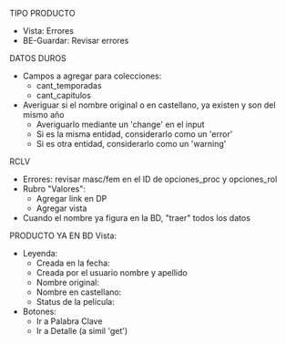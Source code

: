 TIPO PRODUCTO
- Vista: Errores
- BE-Guardar: Revisar errores

DATOS DUROS
- Campos a agregar para colecciones:
    - cant_temporadas
    - cant_capitulos
- Averiguar si el nombre original o en castellano, ya existen y son del mismo año
    - Averiguarlo mediante un 'change' en el input
    - Si es la misma entidad, considerarlo como un 'error'
    - Si es otra entidad, considerarlo como un 'warning'

RCLV
- Errores: revisar masc/fem en el ID de opciones_proc y opciones_rol
- Rubro "Valores":
    - Agregar link en DP
    - Agregar vista
- Cuando el nombre ya figura en la BD, "traer" todos los datos

PRODUCTO YA EN BD
Vista:
- Leyenda:
    - Creada en la fecha:
    - Creada por el usuario nombre y apellido
    - Nombre original:
    - Nombre en castellano:
    - Status de la película:
- Botones:
    - Ir a Palabra Clave
    - Ir a Detalle (a simil 'get')
